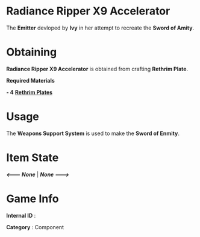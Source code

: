 # Radiance Ripper X9 Accelerator

The **Emitter** devloped by **Ivy** in her attempt to recreate the **Sword of Amity**.

# Obtaining

**Radiance Ripper X9 Accelerator** is obtained from crafting **Rethrim Plate**.

**Required Materials**

**- 4** [**Rethrim Plates**](https://github.com/AlphaMC0/Lone-Martian/blob/main/Plates/Rethrim%20Plate.md)

# Usage

The **Weapons Support System** is used to make the **Sword of Enmity**.

# Item State

***<--- None*** | ***None --->***

# Game Info

**Internal ID** : 

**Category** : Component
